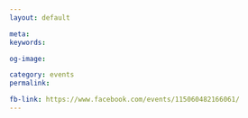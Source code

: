 ```yaml
---
layout: default

meta: 
keywords: 

og-image: 

category: events
permalink: 

fb-link: https://www.facebook.com/events/115060482166061/
---
```


